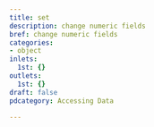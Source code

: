 ```yaml
---
title: set
description: change numeric fields
bref: change numeric fields
categories:
- object
inlets:
  1st: {}
outlets:
  1st: {}
draft: false
pdcategory: Accessing Data

---
```


